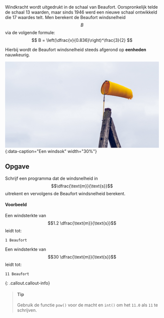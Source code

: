 Windkracht wordt uitgedrukt in de schaal van Beaufort. Oorspronkelijk telde de schaal 13 waarden, maar sinds 1946  werd een nieuwe schaal ontwikkeld die 17 waardes telt. Men berekent de Beaufort windsnelheid $$B$$ via de volgende formule:
$$
    B = \left(\dfrac{v}{0.836}\right)^\frac{3}{2}
$$

Hierbij wordt de Beaufort windsnelheid steeds afgerond op **eenheden** nauwkeurig. 

![beaufort](media/beaufort.jpg "Een windsok"){:data-caption="Een windsok" width="30%"}

## Opgave
Schrijf een programma dat de windsnelheid in $$\dfrac{\text{m}}{\text{s}}$$ uitrekent en vervolgens de Beaufort windsnelheid berekent.

#### Voorbeeld
Een windsterkte van $$1.2 \dfrac{\text{m}}{\text{s}}$$ leidt tot:
```
1 Beaufort
```

Een windsterkte van $$30 \dfrac{\text{m}}{\text{s}}$$ leidt tot:
```
11 Beaufort
```

{: .callout.callout-info}
> #### Tip
> Gebruik de functie `pow()` voor de macht en `int()` om het `11.0` als `11` te schrijven.